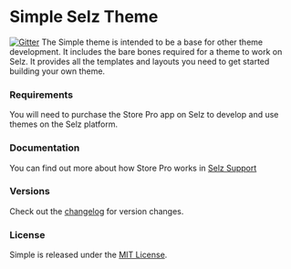 # Simple Selz Theme

[![Gitter](https://badges.gitter.im/Join%20Chat.svg)](https://gitter.im/Selz/simple?utm_source=badge&utm_medium=badge&utm_campaign=pr-badge&utm_content=badge)
The Simple theme is intended to be a base for other theme development. It includes the bare bones required for a theme to work on Selz. It provides all the templates and layouts you need to get started building your own theme. 

### Requirements
You will need to purchase the Store Pro app on Selz to develop and use themes on the Selz platform.

### Documentation
You can find out more about how Store Pro works in [Selz Support](https://selz.com/support/apps-customization/)

### Versions
Check out the [changelog](CHANGELOG.md) for version changes.

### License
Simple is released under the [MIT License](LICENSE).